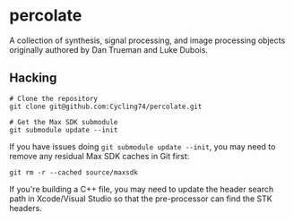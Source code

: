 # percolate
A collection of synthesis, signal processing, and image processing objects originally authored by Dan Trueman and Luke Dubois.

## Hacking

```
# Clone the repository
git clone git@github.com:Cycling74/percolate.git

# Get the Max SDK submodule
git submodule update --init
```

If you have issues doing `git submodule update --init`, you may need to remove any residual Max SDK caches in Git first: 
```
git rm -r --cached source/maxsdk
```

If you're building a C++ file, you may need to update the header search path in Xcode/Visual Studio so that the pre-processor can find the STK headers.
